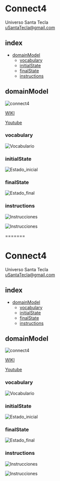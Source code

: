 # Connect4
Universo Santa Tecla  
[uSantaTecla@gmail.com](mailto:uSantaTecla@gmail.com)  

## index

* [domainModel](#domainModel)  
    * [vocabulary](#vocabulary)  
    * [initialState](#initialState)  
    * [finalState](#finalState)
    * [instructions](#instructions)  

## domainModel  

![connect4](Docs/images/conecta4.jpg)  

[WIKI](https://es.wikipedia.org/wiki/Conecta_4)

[Youtube](https://www.youtube.com/watch?v=JBSbiilzg9U)
### vocabulary

![Vocabulario](Docs/Conecta4.png)  
  
### initialState  
  
![Estado_inicial](Docs/Conecta4.png)  
  
### finalState 

![Estado_final](Docs/Conecta4.png)  
  
### instructions  
  
![Instrucciones](Docs/Conecta4.pngg)  
  
![Instrucciones](Docs/Conecta4.png)  
  
 
=======
# Connect4
Universo Santa Tecla  
[uSantaTecla@gmail.com](mailto:uSantaTecla@gmail.com)  

## index

* [domainModel](#domainModel)  
    * [vocabulary](#vocabulary)  
    * [initialState](#initialState)  
    * [finalState](#finalState)
    * [instructions](#instructions)  

## domainModel  

![connect4](./docs/images/conecta4.jpg)  

[WIKI](https://es.wikipedia.org/wiki/Conecta_4)

[Youtube](https://www.youtube.com/watch?v=JBSbiilzg9U)
### vocabulary

![Vocabulario](Docs/Conecta4.png)  
  
### initialState  
  
![Estado_inicial](Docs/Conecta4.png)  
  
### finalState 

![Estado_final](Docs/Conecta4.png)  
  
### instructions  
  
![Instrucciones](Docs/Conecta4.pngg)  
  
![Instrucciones](Docs/Conecta4.png)  
